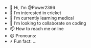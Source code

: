 - 👋 Hi, I’m @Power2396
- 👀 I’m interested in cricket
- 🌱 I’m currently learning medical
- 💞️ I’m looking to collaborate on coding
- 📫 How to reach me online
- 😄 Pronouns: 
- ⚡ Fun fact: ...

<!---
Power2396/Power2396 is a ✨ special ✨ repository because its `README.md` (this file) appears on your GitHub profile.
You can click the Preview link to take a look at your changes.
--->
